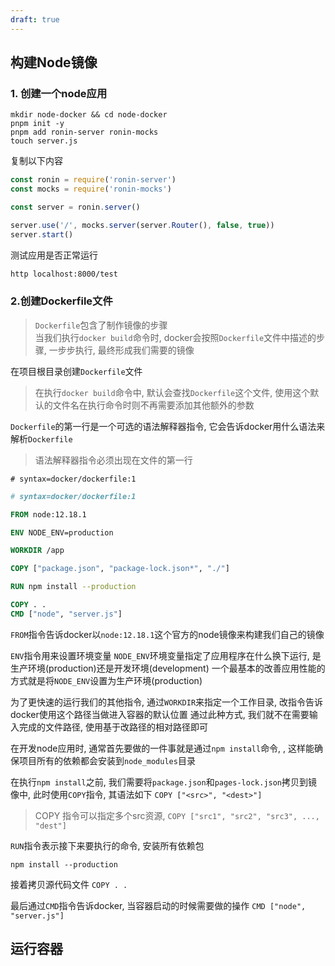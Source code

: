 ```yaml
---
draft: true
---
```




## 构建Node镜像


### 1. 创建一个node应用

```
mkdir node-docker && cd node-docker
pnpm init -y
pnpm add ronin-server ronin-mocks
touch server.js
```

复制以下内容
```js
const ronin = require('ronin-server')
const mocks = require('ronin-mocks')

const server = ronin.server()

server.use('/', mocks.server(server.Router(), false, true))
server.start()
```

测试应用是否正常运行
```bash
http localhost:8000/test
```


### 2.创建Dockerfile文件
> `Dockerfile`包含了制作镜像的步骤 <br>
> 当我们执行`docker build`命令时, docker会按照`Dockerfile`文件中描述的步骤, 一步步执行, 最终形成我们需要的镜像


在项目根目录创建`Dockerfile`文件
> 在执行`docker build`命令中, 默认会查找`Dockerfile`这个文件, 使用这个默认的文件名在执行命令时则不再需要添加其他额外的参数


`Dockerfile`的第一行是一个可选的语法解释器指令, 它会告诉docker用什么语法来解析`Dockerfile`
> 语法解释器指令必须出现在文件的第一行

```
# syntax=docker/dockerfile:1
```


```Dockerfile
# syntax=docker/dockerfile:1

FROM node:12.18.1

ENV NODE_ENV=production

WORKDIR /app

COPY ["package.json", "package-lock.json*", "./"]

RUN npm install --production

COPY . .
CMD ["node", "server.js"]
```

`FROM`指令告诉docker以`node:12.18.1`这个官方的node镜像来构建我们自己的镜像

`ENV`指令用来设置环境变量
`NODE_ENV`环境变量指定了应用程序在什么换下运行, 是生产环境(production)还是开发环境(development)
一个最基本的改善应用性能的方式就是将`NODE_ENV`设置为生产环境(production)


为了更快速的运行我们的其他指令, 通过`WORKDIR`来指定一个工作目录, 改指令告诉docker使用这个路径当做进入容器的默认位置
通过此种方式, 我们就不在需要输入完成的文件路径, 使用基于改路径的相对路径即可


在开发node应用时, 通常首先要做的一件事就是通过`npm install`命令, , 这样能确保项目所有的依赖都会安装到`node_modules`目录

在执行`npm install`之前, 我们需要将`package.json`和`pages-lock.json`拷贝到镜像中, 此时使用`COPY`指令, 其语法如下
`COPY ["<src>", "<dest>"]`
> COPY 指令可以指定多个src资源, `COPY ["src1", "src2", "src3", ..., "dest"]`


`RUN`指令表示接下来要执行的命令, 安装所有依赖包
```
npm install --production
```

接着拷贝源代码文件
`COPY . .`

最后通过`CMD`指令告诉docker, 当容器启动的时候需要做的操作
`CMD ["node", "server.js"]`



## 运行容器